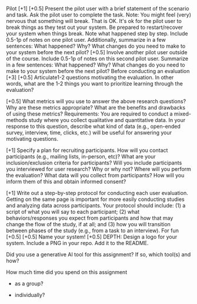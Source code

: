 Pilot [+1]
[+0.5] Present the pilot user with a brief statement of the scenario and task. Ask the pilot user to complete the task. Note: You might feel (very) nervous that something will break. That is OK. It's ok for the pilot user to break things as they test out your system. Be prepared to restart/recover your system when things break. Note what happened step by step. Include 0.5-1p of notes on one pilot user. Additionally, summarize in a few sentences: What happened? Why? What changes do you need to make to your system before the next pilot?
[+0.5] Involve another pilot user outside of the course. Include 0.5-1p of notes on this second pilot user. Summarize in a few sentences: What happened? Why? What changes do you need to make to your system before the next pilot?
Before conducting an evaluation [+3]
[+0.5] Articulate1-2 questions motivating the evaluation. In other words, what are the 1-2 things you want to prioritize learning through the evaluation?
 

[+0.5] What metrics will you use to answer the above research questions? Why are these metrics appropriate? What are the benefits and drawbacks of using these metrics?
Requirements: You are required to conduct a mixed-methods study where you collect qualitative and quantitative data. In your response to this question, describe what kind of data (e.g., open-ended survey, interview, time, clicks, etc.) will be useful for answering your motivating questions. 
 

[+1] Specify a plan for recruiting participants.
How will you contact participants (e.g., mailing lists, in-person, etc)?
What are your inclusion/exclusion criteria for participants? 
Will you include participants you interviewed for user research? Why or why not?
Where will you perform the evaluation?
What data will you collect from participants? How will you inform them of this and obtain informed consent?
 

[+1] Write out a step-by-step protocol for conducting each user evaluation. Getting on the same page is important for more easily conducting studies and analyzing data across participants. Your protocol should include: (1) a script of what you will say to each participant; (2) what behaviors/responses you expect from participants and how that may change the flow of the study, if at all; and (3) how you will transition between phases of the study (e.g., from a task to an interview). 
For fun [+0.5]
[+0.5] Name your system!
[+0.5] DEPTH: Design a logo for your system. Include a PNG in your repo. Add it to the README. 
 

Did you use a generative AI tool for this assignment? If so, which tool(s) and how?

 

How much time did you spend on this assignment

- as a group?

- individually?
